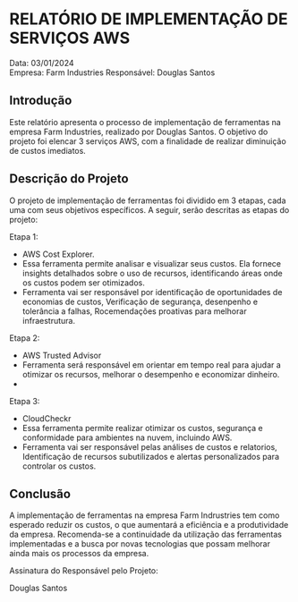 # RELATÓRIO DE IMPLEMENTAÇÃO DE SERVIÇOS AWS

Data: 03/01/2024    
Empresa: Farm Industries 
Responsável: Douglas Santos

## Introdução
Este relatório apresenta o processo de implementação de ferramentas na empresa Farm Industries, realizado por Douglas Santos. O objetivo do projeto foi elencar 3 serviços AWS, com a finalidade de realizar diminuição de custos imediatos.

## Descrição do Projeto
O projeto de implementação de ferramentas foi dividido em 3 etapas, cada uma com seus objetivos específicos. A seguir, serão descritas as etapas do projeto:

Etapa 1: 
- AWS Cost Explorer.
- Essa ferramenta permite analisar e visualizar seus custos. Ela fornece insights detalhados sobre o uso de recursos, identificando áreas onde os custos podem ser otimizados. 
- Ferramenta vai ser responsável por identificação de oportunidades de economias de custos, Verificação de segurança, desenpenho e tolerância a falhas, Rocemendações proativas para melhorar infraestrutura. 

Etapa 2: 
- AWS Trusted Advisor
- Ferramenta será responsável em orientar em tempo real para ajudar a otimizar os recursos, melhorar o desempenho e economizar dinheiro.
- 

Etapa 3: 
- CloudCheckr
- Essa ferramenta permite realizar otimizar os custos, segurança e conformidade para ambientes na nuvem, incluindo AWS.
- Ferramenta vai ser responsável pelas análises de custos e relatorios, Identificação de recursos subutilizados e alertas personalizados para controlar os custos.


## Conclusão
A implementação de ferramentas na empresa Farm Indrustries tem como esperado reduzir os custos, o que aumentará a eficiência e a produtividade da empresa. Recomenda-se a continuidade da utilização das ferramentas implementadas e a busca por novas tecnologias que possam melhorar ainda mais os processos da empresa.


Assinatura do Responsável pelo Projeto:

Douglas Santos